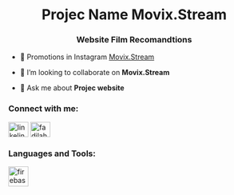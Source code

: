 <h1 align="center">Projec Name Movix.Stream</h1>
<h3 align="center">Website Film Recomandtions</h3>

- 🔭 Promotions in Instagram [Movix.Stream](https://www.instagram.com/p/C62R4mThhStfnIUkC_dmeb2gXT3M1cTDHSw-cU0/)

- 👯 I’m looking to collaborate on **Movix.Stream**

- 💬 Ask me about **Projec website**

<h3 align="left">Connect with me:</h3>
<p align="left">
<a href="https://linkedin.com/in/linkelind : www.linkedin.com/in/fadilah-inayat-ali-699467288" target="blank"><img align="center" src="https://raw.githubusercontent.com/rahuldkjain/github-profile-readme-generator/master/src/images/icons/Social/linked-in-alt.svg" alt="linkelind : www.linkedin.com/in/fadilah-inayat-ali-699467288" height="30" width="40" /></a>
<a href="https://www.youtube.com/c/fadilah ali" target="blank"><img align="center" src="https://raw.githubusercontent.com/rahuldkjain/github-profile-readme-generator/master/src/images/icons/Social/youtube.svg" alt="fadilah ali" height="30" width="40" /></a>
</p>

<h3 align="left">Languages and Tools:</h3>
<p align="left"> <a href="https://firebase.google.com/" target="_blank" rel="noreferrer"> <img src="https://www.vectorlogo.zone/logos/firebase/firebase-icon.svg" alt="firebase" width="40" height="40"/> </a> </p>
